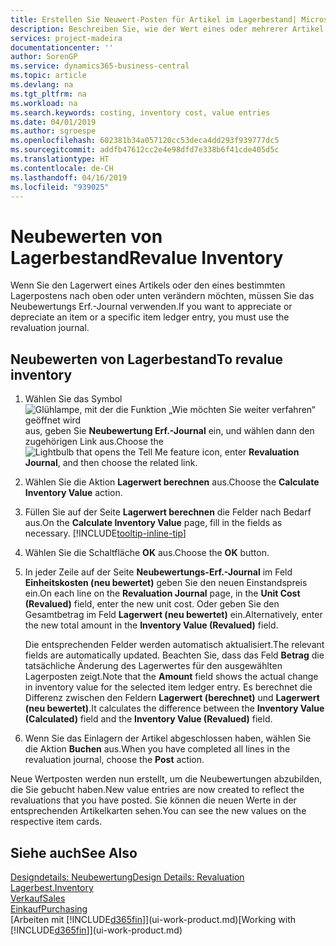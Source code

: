 ```yaml
---
title: Erstellen Sie Neuwert-Posten für Artikel im Lagerbestand| Microsoft Docs
description: Beschreiben Sie, wie der Wert eines oder mehrerer Artikel im Lager abgeschrieben oder neu bewertet wird, indem Sie den aktuellen, berechneten Wert buchen.
services: project-madeira
documentationcenter: ''
author: SorenGP
ms.service: dynamics365-business-central
ms.topic: article
ms.devlang: na
ms.tgt_pltfrm: na
ms.workload: na
ms.search.keywords: costing, inventory cost, value entries
ms.date: 04/01/2019
ms.author: sgroespe
ms.openlocfilehash: 602381b34a057120cc53deca4dd293f939777dc5
ms.sourcegitcommit: addfb47612cc2e4e98dfd7e338b6f41cde405d5c
ms.translationtype: HT
ms.contentlocale: de-CH
ms.lasthandoff: 04/16/2019
ms.locfileid: "939025"
---
```

# <a name="revalue-inventory"></a><span data-ttu-id="34f87-103">Neubewerten von Lagerbestand</span><span class="sxs-lookup"><span data-stu-id="34f87-103">Revalue Inventory</span></span>
<span data-ttu-id="34f87-104">Wenn Sie den Lagerwert eines Artikels oder den eines bestimmten Lagerpostens nach oben oder unten verändern möchten, müssen Sie das Neubewertungs Erf.-Journal verwenden.</span><span class="sxs-lookup"><span data-stu-id="34f87-104">If you want to appreciate or depreciate an item or a specific item ledger entry, you must use the revaluation journal.</span></span>

## <a name="to-revalue-inventory"></a><span data-ttu-id="34f87-105">Neubewerten von Lagerbestand</span><span class="sxs-lookup"><span data-stu-id="34f87-105">To revalue inventory</span></span>
1. <span data-ttu-id="34f87-106">Wählen Sie das Symbol ![Glühlampe, mit der die Funktion „Wie möchten Sie weiter verfahren“ geöffnet wird](media/ui-search/search_small.png "Wie möchten Sie weiter verfahren?") aus, geben Sie **Neubewertung Erf.-Journal** ein, und wählen dann den zugehörigen Link aus.</span><span class="sxs-lookup"><span data-stu-id="34f87-106">Choose the ![Lightbulb that opens the Tell Me feature](media/ui-search/search_small.png "Tell me what you want to do") icon, enter **Revaluation Journal**, and then choose the related link.</span></span>
2. <span data-ttu-id="34f87-107">Wählen Sie die Aktion **Lagerwert berechnen** aus.</span><span class="sxs-lookup"><span data-stu-id="34f87-107">Choose the **Calculate Inventory Value** action.</span></span>
3. <span data-ttu-id="34f87-108">Füllen Sie auf der Seite **Lagerwert berechnen** die Felder nach Bedarf aus.</span><span class="sxs-lookup"><span data-stu-id="34f87-108">On the **Calculate Inventory Value** page, fill in the fields as necessary.</span></span> [!INCLUDE[tooltip-inline-tip](includes/tooltip-inline-tip_md.md)]
4. <span data-ttu-id="34f87-109">Wählen Sie die Schaltfläche **OK** aus.</span><span class="sxs-lookup"><span data-stu-id="34f87-109">Choose the **OK** button.</span></span>
5. <span data-ttu-id="34f87-110">In jeder Zeile auf der Seite **Neubewertungs-Erf.-Journal** im Feld **Einheitskosten (neu bewertet)** geben Sie den neuen Einstandspreis ein.</span><span class="sxs-lookup"><span data-stu-id="34f87-110">On each line on the **Revaluation Journal** page, in the **Unit Cost (Revalued)** field, enter the new unit cost.</span></span> <span data-ttu-id="34f87-111">Oder geben Sie den Gesamtbetrag im Feld **Lagerwert (neu bewertet)** ein.</span><span class="sxs-lookup"><span data-stu-id="34f87-111">Alternatively, enter the new total amount in the **Inventory Value (Revalued)** field.</span></span>

    <span data-ttu-id="34f87-112">Die entsprechenden Felder werden automatisch aktualisiert.</span><span class="sxs-lookup"><span data-stu-id="34f87-112">The relevant fields are automatically updated.</span></span> <span data-ttu-id="34f87-113">Beachten Sie, dass das Feld **Betrag** die tatsächliche Änderung des Lagerwertes für den ausgewählten Lagerposten zeigt.</span><span class="sxs-lookup"><span data-stu-id="34f87-113">Note that the **Amount** field shows the actual change in inventory value for the selected item ledger entry.</span></span> <span data-ttu-id="34f87-114">Es berechnet die Differenz zwischen den Feldern **Lagerwert (berechnet)** und **Lagerwert (neu bewertet)**.</span><span class="sxs-lookup"><span data-stu-id="34f87-114">It calculates the difference between the **Inventory Value (Calculated)** field and the **Inventory Value (Revalued)** field.</span></span>
6. <span data-ttu-id="34f87-115">Wenn Sie das Einlagern der Artikel abgeschlossen haben, wählen Sie die Aktion **Buchen** aus.</span><span class="sxs-lookup"><span data-stu-id="34f87-115">When you have completed all lines in the revaluation journal, choose the **Post** action.</span></span>

<span data-ttu-id="34f87-116">Neue Wertposten werden nun erstellt, um die Neubewertungen abzubilden, die Sie gebucht haben.</span><span class="sxs-lookup"><span data-stu-id="34f87-116">New value entries are now created to reflect the revaluations that you have posted.</span></span> <span data-ttu-id="34f87-117">Sie können die neuen Werte in der entsprechenden Artikelkarten sehen.</span><span class="sxs-lookup"><span data-stu-id="34f87-117">You can see the new values on the respective item cards.</span></span>

## <a name="see-also"></a><span data-ttu-id="34f87-118">Siehe auch</span><span class="sxs-lookup"><span data-stu-id="34f87-118">See Also</span></span>
[<span data-ttu-id="34f87-119">Designdetails: Neubewertung</span><span class="sxs-lookup"><span data-stu-id="34f87-119">Design Details: Revaluation</span></span>](design-details-revaluation.md)  
[<span data-ttu-id="34f87-120">Lagerbest.</span><span class="sxs-lookup"><span data-stu-id="34f87-120">Inventory</span></span>](inventory-manage-inventory.md)  
[<span data-ttu-id="34f87-121">Verkauf</span><span class="sxs-lookup"><span data-stu-id="34f87-121">Sales</span></span>](sales-manage-sales.md)  
[<span data-ttu-id="34f87-122">Einkauf</span><span class="sxs-lookup"><span data-stu-id="34f87-122">Purchasing</span></span>](purchasing-manage-purchasing.md)  
<span data-ttu-id="34f87-123">[Arbeiten mit [!INCLUDE[d365fin](includes/d365fin_md.md)]](ui-work-product.md)</span><span class="sxs-lookup"><span data-stu-id="34f87-123">[Working with [!INCLUDE[d365fin](includes/d365fin_md.md)]](ui-work-product.md)</span></span>
